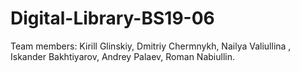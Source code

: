 # Digital-Library-BS19-06
Team members: Kirill Glinskiy, Dmitriy Chermnykh, Nailya Valiullina , Iskander Bakhtiyarov, Andrey Palaev, Roman Nabiullin.
